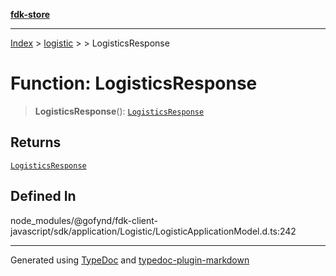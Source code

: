 [**fdk-store**](../../../README.md)
***

[Index](../../../API.md) > [logistic](../../README.md) > [<internal>](../README.md) > LogisticsResponse

# Function: LogisticsResponse

> **LogisticsResponse**(): [`LogisticsResponse`](../type-aliases/type-alias.LogisticsResponse.md)

## Returns

[`LogisticsResponse`](../type-aliases/type-alias.LogisticsResponse.md)

## Defined In

node\_modules/@gofynd/fdk-client-javascript/sdk/application/Logistic/LogisticApplicationModel.d.ts:242

***
Generated using [TypeDoc](https://typedoc.org/) and [typedoc-plugin-markdown](https://www.npmjs.com/package/typedoc-plugin-markdown)
